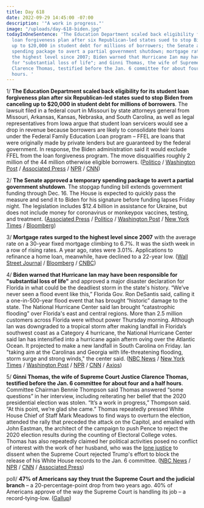 ```yaml
---
title: Day 618
date: 2022-09-29 14:45:00 -07:00
description: '"A work in progress."'
image: "/uploads/day-618-biden.jpg"
todayInOneSentence: 'The Education Department scaled back eligibility for its student
  loan forgiveness plan after six Republican-led states sued to stop Biden from canceling
  up to $20,000 in student debt for millions of borrowers; the Senate approved a temporary
  spending package to avert a partial government shutdown; mortgage rates surged to
  the highest level since 2007; Biden warned that Hurricane Ian may have been responsible
  for "substantial loss of life"; and Ginni Thomas, the wife of Supreme Court Justice
  Clarence Thomas, testified before the Jan. 6 committee for about four and a half
  hours. '
---
```


1/ **The Education Department scaled back eligibility for its student loan forgiveness plan after six Republican-led states sued to stop Biden from canceling up to $20,000 in student debt for millions of borrowers**. The lawsuit filed in a federal court in Missouri by state attorneys general from Missouri, Arkansas, Kansas, Nebraska, and South Carolina, as well as legal representatives from Iowa argue that student loan servicers would see a drop in revenue because borrowers are likely to consolidate their loans under the Federal Family Education Loan program – FFEL are loans that were originally made by private lenders but are guaranteed by the federal government. In response, the Biden administration said it would exclude FFEL from the loan forgiveness program. The move disqualifies roughly 2 million of the 44 million otherwise eligible borrowers. ([Politico](https://www.politico.com/news/2022/09/29/biden-administration-scales-back-student-debt-relief-for-millions-amid-legal-concerns-00059522) / [Washington Post](https://www.washingtonpost.com/us-policy/2022/09/29/republicans-student-loan-forgiveness-lawsuit/) / [Associated Press](https://apnews.com/article/biden-health-lawsuits-covid-missouri-862d783188de45b698c54b00820d3616) / [NPR](https://www.npr.org/2022/09/29/1125923528/biden-student-loans-debt-cancellation-ffel-perkins) / [CNN](https://www.cnn.com/2022/09/29/politics/biden-student-loan-forgiveness-plan-lawsuit/index.html))

2/ **The Senate approved a temporary spending package to avert a partial government shutdown**. The stopgap funding bill extends government funding through Dec. 16. The House is expected to quickly pass the measure and send it to Biden for his signature before funding lapses Friday night. The legislation includes $12.4 billion in assistance for Ukraine, but does not include money for coronavirus or monkeypox vaccines, testing, and treatment. ([Associated Press](https://apnews.com/article/senate-passes-shutdown-bill-d4c21a9bd5872990466c0f1bc188c93e) / [Politico](https://www.politico.com/news/2022/09/29/senate-avert-shutdown-00059485) / [Washington Post](https://www.washingtonpost.com/us-policy/2022/09/29/government-shutdown-manchin-cr/) / [New York Times](https://www.nytimes.com/2022/09/29/us/politics/senate-bill-ukraine-government-shutdown.html) / [Bloomberg](https://www.bloomberg.com/news/articles/2022-09-29/senate-votes-to-avert-government-shutdown-sends-bill-to-house?srnd=premium&sref=MIBMEEoj))

3/ **Mortgage rates surged to the highest level since 2007** with the average rate on a 30-year fixed mortgage climbing to 6.7%. It was the sixth week in a row of rising rates. A year ago, rates were 3.01%. Applications to refinance a home loan, meanwhile, have declined to a 22-year low. ([Wall Street Journal](https://www.wsj.com/articles/mortgage-rates-rise-to-6-7-highest-since-2007-11664460015?mod=hp_lead_pos1) / [Bloomberg](https://www.bloomberg.com/news/articles/2022-09-29/us-mortgage-rates-jump-to-6-7-hitting-highest-level-since-2007?srnd=premium&sref=MIBMEEoj) / [CNBC](https://www.cnbc.com/2022/09/28/mortgage-refinancing-drops-to-a-22-year-low-.html))

4/ **Biden warned that Hurricane Ian may have been responsible for "substantial loss of life"** and approved a major disaster declaration for Florida in what could be the deadliest storm in the state's history. “We’ve never seen a flood event like this,” Florida Gov. Ron DeSantis said, calling it a one-in-500-year flood event that has brought “historic” damage to the state. The National Hurricane Center said Ian brought “catastrophic flooding” over Florida's east and central regions. More than 2.5 million customers across Florida were without power Thursday morning. Although Ian was downgraded to a tropical storm after making landfall in Florida’s southwest coast as a Category 4 hurricane, the National Hurricane Center said Ian has intensified into a hurricane again afterm oving over the Atlantic Ocean. It projected to make a new landfall in South Carolina on Friday. Ian "taking aim at the Carolinas and Georgia with life-threatening flooding, storm surge and strong winds," the center said. ([NBC News](https://www.nbcnews.com/news/us-news/live-blog/hurricane-ian-live-updates-rcna49927) / [New York Times](https://www.nytimes.com/live/2022/09/29/us/hurricane-ian-florida) / [Washington Post](https://www.washingtonpost.com/weather/2022/09/29/hurricane-ian-damage-florida-live-updates/) / [NPR](https://www.npr.org/2022/09/29/1125876027/hurricane-ian-east-coast-forecast) / [CNN](https://www.cnn.com/us/live-news/hurricane-ian-florida-updates-09-29-22/index.html) / [Axios](https://www.axios.com/2022/09/29/live-updates-tropical-storm-ian-georgia-carolinas-thursday?stream=top))

5/ **Ginni Thomas, the wife of Supreme Court Justice Clarence Thomas, testified before the Jan. 6 committee for about four and a half hours**. Committee Chairman Bennie Thompson said Thomas answered “some questions” in her interview, including reiterating her belief that the 2020 presidential election was stolen. “It’s a work in progress,” Thompson said. “At this point, we’re glad she came.” Thomas repeatedly pressed White House Chief of Staff Mark Meadows to find ways to overturn the election, attended the rally that preceded the attack on the Capitol, and emailed with John Eastman, the architect of the campaign to push Pence to reject the 2020 election results during the counting of Electoral College votes. Thomas has also repeatedly claimed her political activities posed no conflict of interest with the work of her husband, who was the [lone justice](https://whatthefuckjusthappenedtoday.com/2022/03/28/day-433/#2-supreme-court-justice-clarence-tho) to dissent when the Supreme Court rejected Trump's effort to block the release of his White House records to the Jan. 6 committee. ([NBC News](https://www.nbcnews.com/politics/congress/ginni-thomas-meeting-house-committee-investigating-jan-6-riot-rcna49967) / [NPR](https://www.npr.org/2022/09/29/1125886442/ginni-thomas-wife-supreme-court-justice-testifies-jan-6) / [CNN](https://www.cnn.com/2022/09/28/politics/ginni-thomas-january-6-committee-interview/index.html) / [Associated Press](https://apnews.com/article/capitol-siege-us-supreme-court-clarence-thomas-virginia-government-and-politics-3b4102509ef93bc37d24d7c8fd79ba80))

poll/ **47% of Americans say they trust the Supreme Court and the judicial branch** – a 20-percentage-point drop from two years ago. 40% of Americans approve of the way the Supreme Court is handling its job – a record-tying-low. ([Gallup](https://news.gallup.com/poll/402044/supreme-court-trust-job-approval-historical-lows.aspx))